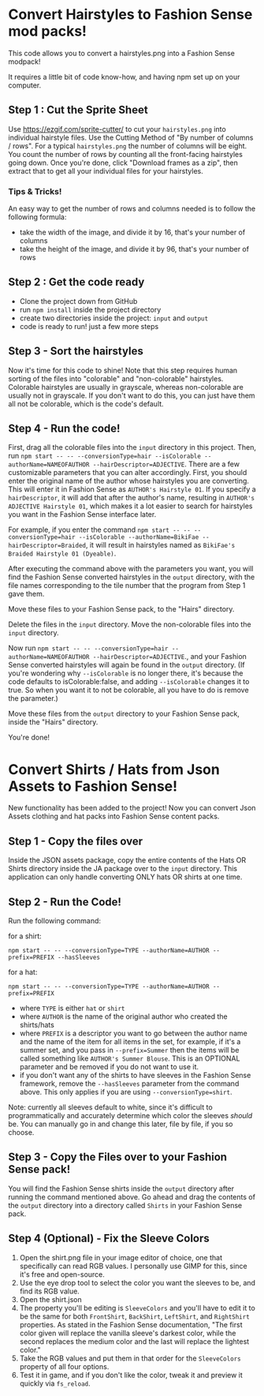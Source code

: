 # Convert Hairstyles to Fashion Sense mod packs!

This code allows you to convert a hairstyles.png into a Fashion Sense modpack!

It requires a little bit of code know-how, and having npm set up on your computer.


## Step 1 : Cut the Sprite Sheet
Use https://ezgif.com/sprite-cutter/ to cut your `hairstyles.png` into individual
hairstyle files. Use the Cutting Method of "By number of columns / rows". For a
typical `hairstyles.png` the number of columns will be eight. You count the number
of rows by counting all the front-facing hairstyles going down. Once you're done,
click "Download frames as a zip", then extract that to get all your individual
files for your hairstyles.

### Tips & Tricks!
An easy way to get the number of rows and columns needed is to follow the following formula:
- take the width of the image, and divide it by 16, that's your number of columns
- take the height of the image, and divide it by 96, that's your number of rows

## Step 2 : Get the code ready
- Clone the project down from GitHub
- run `npm install` inside the project directory
- create two directories inside the project: `input` and `output`
- code is ready to run! just a few more steps

## Step 3 - Sort the hairstyles
Now it's time for this code to shine! Note that this step requires human sorting
of the files into "colorable" and "non-colorable" hairstyles. Colorable
hairstyles are usually in grayscale, whereas non-colorable are usually not in
grayscale. If you don't want to do this, you can just have them all not be
colorable, which is the code's default.

## Step 4 - Run the code!
First, drag all the colorable files into the `input` directory in this project.
Then, run
`npm start -- -- --conversionType=hair --isColorable --authorName=NAMEOFAUTHOR --hairDescriptor=ADJECTIVE`.
There are a few customizable parameters that you can alter accordingly. First,
you should enter the original name of the author whose hairstyles you are
converting. This will enter it in Fashion Sense as `AUTHOR's Hairstyle 01`. If
you specify a `hairDescriptor`, it will add that after the author's name,
resulting in `AUTHOR's ADJECTIVE Hairstyle 01`, which makes it a lot easier to
search for hairstyles you want in the Fashion Sense interface later.

For example, if you enter the command `npm start -- -- --conversionType=hair --isColorable --authorName=BikiFae --hairDescriptor=Braided`,
it will result in hairstyles named as `BikiFae's Braided Hairstyle 01 (Dyeable)`.

After executing the command above with the parameters you want, you will find
the Fashion Sense converted hairstyles in the `output` directory, with the file
names corresponding to the tile number that the program from Step 1 gave them.

Move these files to your Fashion Sense pack, to the "Hairs" directory.

Delete the files in the `input` directory.
Move the non-colorable files into the `input` directory.

Now run
`npm start -- -- --conversionType=hair --authorName=NAMEOFAUTHOR --hairDescriptor=ADJECTIVE`.,
and your Fashion Sense converted hairstyles will again be found in the `output`
directory.
(If you're wondering why `--isColorable` is no longer there, it's because the
code defaults to isColorable:false, and adding `--isColorable` changes it to
true. So when you want it to not be colorable, all you have to do is remove the
parameter.)

Move these files from the `output` directory to your Fashion Sense pack, inside
the "Hairs" directory.

You're done!


# Convert Shirts / Hats from Json Assets to Fashion Sense!

New functionality has been added to the project! Now you can convert Json Assets
clothing and hat packs into Fashion Sense content packs.

## Step 1 - Copy the files over
Inside the JSON assets package, copy the entire contents of the Hats OR Shirts
directory inside the JA package over to the `input` directory. This application
can only handle converting ONLY hats OR shirts at one time.

## Step 2 - Run the Code!
Run the following command:

for a shirt:
```
npm start -- -- --conversionType=TYPE --authorName=AUTHOR --prefix=PREFIX --hasSleeves
```
for a hat:
```
npm start -- -- --conversionType=TYPE --authorName=AUTHOR --prefix=PREFIX
```
- where `TYPE` is either `hat` or `shirt`
- where `AUTHOR` is the name of the original author who created the shirts/hats
- where `PREFIX` is a descriptor you want to go between the author name and the
name of the item for all items in the set, for example, if it's a summer set,
and you pass in `--prefix=Summer` then the items will be called something like
`AUTHOR's Summer Blouse`. This is an OPTIONAL parameter and be removed if you
do not want to use it.
- if you don't want any of the shirts to have sleeves in the Fashion Sense
framework, remove the `--hasSleeves` parameter from the command above. This
only applies if you are using `--conversionType=shirt`.

Note: currently all sleeves default to white, since it's difficult to
programmatically and accurately determine which color the sleeves *should* be.
You can manually go in and change this later, file by file, if you so choose.

## Step 3 - Copy the Files over to your Fashion Sense pack!
You will find the Fashion Sense shirts inside the `output` directory after
running the command mentioned above. Go ahead and drag the contents of the
`output` directory into a directory called `Shirts` in your Fashion Sense pack.


## Step 4 (Optional) - Fix the Sleeve Colors
1. Open the shirt.png file in your image editor of choice, one that specifically
can read RGB values. I personally use GIMP for this, since it's free and
open-source.
2. Use the eye drop tool to select the color you want the sleeves to be, and
find its RGB value.
3. Open the shirt.json
4. The property you'll be editing is `SleeveColors` and you'll have to edit it
to be the same for both `FrontShirt`, `BackShirt`, `LeftShirt`, and `RightShirt`
properties. As stated in the Fashion Sense documentation, "The first color
given will replace the vanilla sleeve's darkest color, while the second
replaces the medium color and the last will replace the lightest color."
5. Take the RGB values and put them in that order for the `SleeveColors`
property of all four options.
6. Test it in game, and if you don't like the color, tweak it and preview it
quickly via `fs_reload`.
